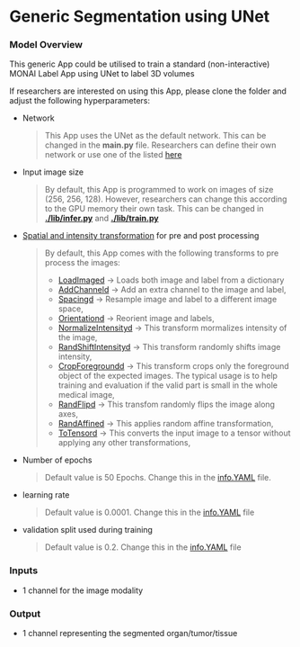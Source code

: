 # Generic Segmentation using UNet

### Model Overview

This generic App could be utilised to train a standard (non-interactive) MONAI Label App using UNet to label 3D volumes

If researchers are interested on using this App, please clone the folder and adjust the following hyperparameters:

- Network
    > This App uses the UNet as the default network. This can be changed in the **main.py** file. 
  > Researchers can define their own network or use one of the listed [here](https://docs.monai.io/en/latest/networks.html)

- Input image size
  
    > By default, this App is programmed to work on images of size (256, 256, 128). However, researchers can change this according to the GPU memory 
    their own task. This can be changed in **[./lib/infer.py](./lib/infer.py)** and **[./lib/train.py](./lib/train.py)**
  
- [Spatial and intensity transformation](https://docs.monai.io/en/latest/transforms.html) for pre and post processing
  
  > By default, this App comes with the following transforms to pre process the images:
  > - [LoadImaged](https://docs.monai.io/en/latest/_modules/monai/transforms/io/array.html#LoadImage) -> Loads both image and label from a dictionary
  > - [AddChanneld](https://docs.monai.io/en/latest/_modules/monai/transforms/utility/array.html#AddChannel) -> Add an extra channel to the image and label, 
  > - [Spacingd](https://docs.monai.io/en/latest/_modules/monai/transforms/spatial/dictionary.html#Spacingd) -> Resample image and label to a different image space,
  > - [Orientationd](https://docs.monai.io/en/latest/_modules/monai/transforms/spatial/dictionary.html#Orientationd) -> Reorient image and labels,
  > - [NormalizeIntensityd](https://docs.monai.io/en/latest/_modules/monai/transforms/intensity/dictionary.html#NormalizeIntensityd) ->  This transform mormalizes intensity of the image,
  > - [RandShiftIntensityd](https://docs.monai.io/en/latest/_modules/monai/transforms/intensity/dictionary.html#RandShiftIntensityd) -> This transform randomly shifts image intensity,
  > - [CropForegroundd](https://docs.monai.io/en/latest/_modules/monai/transforms/croppad/dictionary.html#CropForegroundd) -> This transform crops only the foreground object of the expected images. 
      The typical usage is to help training and evaluation if the valid part is small in the whole medical image, 
  > - [RandFlipd](https://docs.monai.io/en/latest/_modules/monai/transforms/spatial/dictionary.html#RandFlipd) -> This transfom randomly flips the image along axes,
  > - [RandAffined](https://docs.monai.io/en/latest/_modules/monai/transforms/spatial/dictionary.html#RandAffined) -> This applies random affine transformation,
  > - [ToTensord](https://docs.monai.io/en/latest/_modules/monai/transforms/utility/dictionary.html#ToTensord) -> This converts the input image to a tensor without applying any other transformations,

- Number of epochs
  > Default value is 50 Epochs. Change this in the [info.YAML](./info.yaml) file.

- learning rate
  > Default value is 0.0001. Change this in the [info.YAML](./info.yaml) file

- validation split used during training
    > Default value is 0.2. Change this in the [info.YAML](./info.yaml) file

### Inputs

- 1 channel for the image modality

### Output

- 1 channel representing the segmented organ/tumor/tissue



